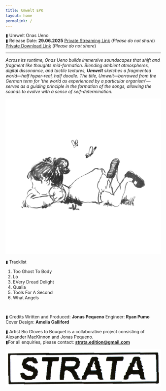 ```yaml
---
title: Umwelt EPK
layout: home
permalink: /
---
```


▮ Umwelt
Onas Ueno
<br>
▮ Release Date: **29.06.2025**
[Private Streaming Link](https://on.soundcloud.com/4Cv8n7n5JwtJ15Ex7) (*Please do not share*)
[Private Download Link](https://drive.google.com/drive/folders/1FIs8TBnxo_RsFuXn9e8zvKQpqvLfNhaX?usp=sharing) (*Please do not share*)
<br>

---
  
*Across its runtime, Onas Ueno builds immersive soundscapes that shift and fragment like thoughts mid-formation. Blending ambient atmospheres, digital dissonance, and tactile textures, **Umwelt** sketches a fragmented world—half hyper-real, half doodle. The title, Umwelt—borrowed from the German term for 'the world as experienced by a particular organism'—serves as a guiding principle in the formation of the songs, allowing the sounds to evolve with a sense of self-determination.*

<img src="UmweltCover.jpg" alt="Umwelt Cover" class="centered-image">
  
▮ Tracklist
1. Too Ghost To Body
2. Lo
3. EVery Dread Delight
4. Qualia
5. Tools For A Second
6. What Angels
<br>
  
▮ Credits
Written and Produced: **Jonas Pequeno**
Engineer: **Ryan Pumo**
Cover Design: **Amelia Galliford**
<br>
  
▮ Artist Bio
Gloves to Bouquet is a collaborative project consisting of Alexander MacKinnon and Jonas Pequeno.
<br>
▮For all enquiries, please contact: **strata.edition@gmail.com**

<img src="BWLogo_.png" alt="Strata Logo" class="centered-logo">
